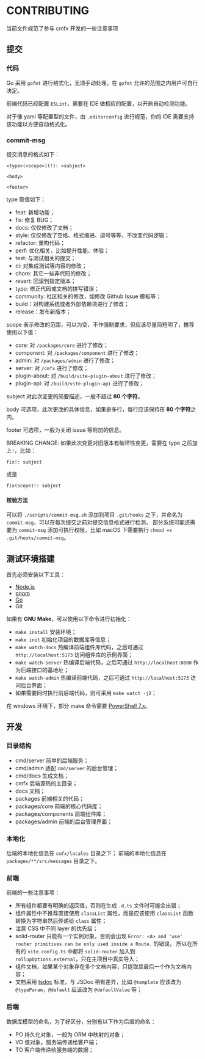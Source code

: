 # CONTRIBUTING

当前文件规范了参与 cmfx 开发的一些注意事项

## 提交

### 代码

Go 采用 `gofmt` 进行格式化，无须手动处理，在 `gofmt` 允许的范围之内用户可自行决定。

前端代码已经配置 `ESLint`，需要在 IDE 做相应的配置，以开启自动检测功能。

对于像 yaml 等配置型的文件，由 `.editorconfig` 进行规范，你的 IDE 需要支持该功能以方便自动格式化。

### commit-msg

提交消息的格式如下：

```text
<type>(<scope>)(!): <subject>

<body>

<footer>
```

type 取值如下：

- feat: 新增功能；
- fix: 修复 BUG；
- docs: 仅仅修改了文档；
- style: 仅仅修改了空格、格式缩进、逗号等等，不改变代码逻辑；
- refactor: 重构代码；
- perf: 优化相关，比如提升性能、体验；
- test: 与测试相关的提交；
- ci: 对集成测试等内容的修改；
- chore: 其它一些非代码的修改；
- revert: 回滚到指定版本；
- typo: 修正代码或文档的拼写错误；
- community: 社区相关的修改，如修改 Github Issue 模板等；
- build：对构建系统或者外部依赖项进行了修改；
- release：发布新版本；

scope 表示修改的范围，可以为空，不作强制要求，但应该尽量简短明了，推荐使用以下值：

- core: 对 `/packages/core` 进行了修改；
- component: 对 `/packages/component` 进行了修改；
- admin: 对 `/packages/admin` 进行了修改；
- server: 对 `/cmfx` 进行了修改；
- plugin-about: 对 `/build/vite-plugin-about` 进行了修改；
- plugin-api: 对 `/build/vite-plugin-api` 进行了修改；

subject 对此次变更的简要描述，一般不超过 **80 个字符**。

body 可选项，此次更改的具体信息，如果是多行，每行应该保持在 **80 个字符**之内。

footer 可选项，一般为关闭 issue 等附加的信息。

BREAKING CHANGE: 如果此次变更对旧版本有破坏性变更，需要在 type 之后加上`!`，比如：

```git-commit
fix!: subject
```

或是

```git-commit
fix(scope)!: subject
```

#### 校验方法

可以将 `./scripts/commit-msg.sh` 添加到项目 `.git/hooks` 之下，并命名为 `commit-msg`，可以在每次提交之前对提交信息格式进行检测，
部分系统可能还需要为 `commit-msg` 添加可执行权限，比如 macOS 下需要执行 `chmod +x .git/hooks/commit-msg`。

## 测试环境搭建

首先必须安装以下工具：

- [Node.js](https://nodejs.org/zh-cn)
- [pnpm](https://pnpm.io/zh/)
- [Go](https://go.dev/)
- Git

如果有 **GNU Make**，可以使用以下命令进行初始化：

- `make install` 安装环境；
- `make init` 初始化项目的数据库等信息；
- `make watch-docs` 热编译前端组件库代码，之后可通过 `http://localhost:5173` 访问组件库的示例界面；
- `make watch-server` 热编译后端代码，之后可通过 `http://localhost:8080` 作为后端接口的基地址；
- `make watch-admin` 热编译前端代码，之后可通过 `http://localhost:5173` 访问后台界面；
- 如果需要同时执行前后端代码，则可采用 `make watch -j2`；

在 windows 环境下，部分 make 命令需要 [PowerShell 7.x](https://docs.microsoft.com/en-us/powershell/scripting/install/installing-powershell)。

## 开发

### 目录结构

- cmd/server 简单的后端服务；
- cmd/admin 适配 `cmd/server` 的后台管理；
- cmd/docs 生成文档；
- cmfx 后端源码的主目录；
- docs 文档；
- packages 前端相关的代码；
- packages/core 前端的核心代码库；
- packages/components 前端组件库；
- packages/admin 前端的后台管理界面；

### 本地化

后端的本地化信息在 `cmfx/locales` 目录之下；
前端的本地化信息在 `packages/**/src/messages` 目录之下。

### 前端

前端的一些注意事项：

- 所有组件都要有明确的返回值，否则在生成 `.d.ts` 文件时可能会出错；
- 组件属性中不推荐直接使用 `classList` 属性，而是应该使用 `classList` 函数转换为字符串然后传递给 `class` 属性；
- 注意 CSS 中不同 layer 的优先级；
- solid-router 只能有一个实例对象，否则会出现 `Error: <A> and 'use' router primitives can be only used inside a Route.` 的错误，
所以在所有的 `vite.config.ts` 中都将 `solid-router` 加入到 `rollupOptions.external`，只在主项目中真实导入；
- 组件文档，如果某个对象存在多个文档内容，只提取其最后一个作为文档内容；
- 文档采用 [tsdoc](https://tsdoc.org/) 标准，与 JSDoc 稍有差异，比如 `@template` 应该改为 `@typeParam`，`@default` 应该改为 `@defaultValue` 等；

### 后端

数据库模型的命名，为了好区分，分别有以下作为后缀的命名：

- PO 持久化对象，一般为 ORM 中映射的对象；
- VO 值对象，服务端传递给客户端；
- TO 客户端传递给服务端的数据；
